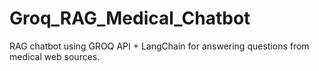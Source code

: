# Groq_RAG_Medical_Chatbot
RAG chatbot using GROQ API + LangChain for answering questions from medical web sources.
